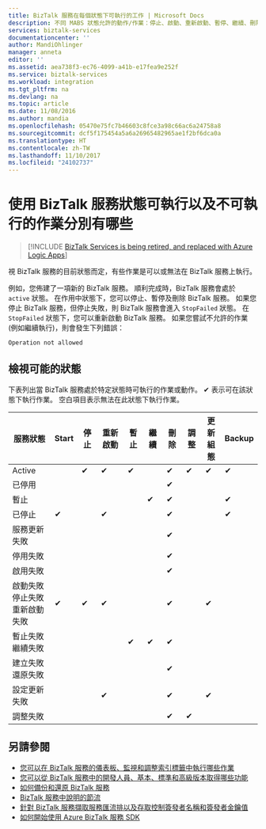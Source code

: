 ```yaml
---
title: BizTalk 服務在每個狀態下可執行的工作 | Microsoft Docs
description: 不同 MABS 狀態允許的動作/作業：停止、啟動、重新啟動、暫停、繼續、刪除、調整、更新組態和備份
services: biztalk-services
documentationcenter: ''
author: MandiOhlinger
manager: anneta
editor: ''
ms.assetid: aea738f3-ec76-4099-a41b-e17fea9e252f
ms.service: biztalk-services
ms.workload: integration
ms.tgt_pltfrm: na
ms.devlang: na
ms.topic: article
ms.date: 11/08/2016
ms.author: mandia
ms.openlocfilehash: 05470e75fc7b46603c8fce3a98c66ac6a24758a8
ms.sourcegitcommit: dcf5f175454a5a6a26965482965ae1f2bf6dca0a
ms.translationtype: HT
ms.contentlocale: zh-TW
ms.lasthandoff: 11/10/2017
ms.locfileid: "24102737"
---
```

# <a name="what-you-can-and-cant-do-using-the-biztalk-service-state"></a>使用 BizTalk 服務狀態可執行以及不可執行的作業分別有哪些

> [!INCLUDE [BizTalk Services is being retired, and replaced with Azure Logic Apps](../../includes/biztalk-services-retirement.md)]

視 BizTalk 服務的目前狀態而定，有些作業是可以或無法在 BizTalk 服務上執行。

例如，您佈建了一項新的 BizTalk 服務。 順利完成時，BizTalk 服務會處於 `active` 狀態。 在作用中狀態下，您可以停止、暫停及刪除 BizTalk 服務。 如果您停止 BizTalk 服務，但停止失敗，則 BizTalk 服務會進入 `StopFailed` 狀態。 在 `StopFailed` 狀態下，您可以重新啟動 BizTalk 服務。 如果您嘗試不允許的作業 (例如繼續執行)，則會發生下列錯誤：

`Operation not allowed`

## <a name="view-the-possible-states"></a>檢視可能的狀態

下表列出當 BizTalk 服務處於特定狀態時可執行的作業或動作。 ✔ 表示可在該狀態下執行作業。 空白項目表示無法在此狀態下執行作業。

| 服務狀態 | Start | 停止 | 重新啟動 | 暫止 | 繼續 | 刪除 | 調整 | 更新 <br/> 組態 | Backup  |
| --- | --- | --- | --- | --- | --- | --- |--- | --- | --- |
| Active |  | ✔ | ✔ | ✔ |  | ✔ |✔ |✔ |✔ |
| 已停用 |  |  |  |  |  | ✔ | |  |  | 
| 暫止 |  |  |  |  | ✔ | ✔ | |  | ✔ |
| 已停止 | ✔ |  | ✔ |  |  | ✔ | |  | ✔ |
| 服務更新失敗 |  |  |  |  |  | ✔ | |  |  | 
| 停用失敗 |  |  |  |  |  | ✔ | |  |  | 
| 啟用失敗 |  |  |  |  |  | ✔ | |  |  | 
| 啟動失敗 <br/> 停止失敗 <br/> 重新啟動失敗 | ✔ | ✔ | ✔ |  |  | ✔ | | ✔ | |
| 暫止失敗 <br/> 繼續失敗|  |  |  | ✔ | ✔ | ✔ | |  |  | 
| 建立失敗 <br/> 還原失敗 |  |  |  |  |  | ✔ | |  |  | 
| 設定更新失敗  |  |  | ✔ |  |  | ✔ | |✔ | |
| 調整失敗 |  |  |  |  |  | ✔ |✔ | |  |  | 



## <a name="see-also"></a>另請參閱
* [您可以在 BizTalk 服務的儀表板、監視和調整索引標籤中執行哪些作業](http://go.microsoft.com/fwlink/p/?LinkID=302281)<br/>
* [您可以從 BizTalk 服務中的開發人員、基本、標準和高級版本取得哪些功能](http://go.microsoft.com/fwlink/p/?LinkID=302279)<br/>
* [如何備份和還原 BizTalk 服務](http://go.microsoft.com/fwlink/p/?LinkID=329873)<br/>
* [BizTalk 服務中說明的節流](http://go.microsoft.com/fwlink/p/?LinkID=302282)<br/>
* [針對 BizTalk 服務擷取服務匯流排以及存取控制簽發者名稱和簽發者金鑰值](http://go.microsoft.com/fwlink/p/?LinkID=303941)<br/>
* [如何開始使用 Azure BizTalk 服務 SDK](http://go.microsoft.com/fwlink/p/?LinkID=302335)

